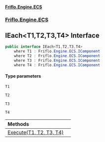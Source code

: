 #### [Friflo.Engine.ECS](index.md 'index')
### [Friflo.Engine.ECS](Friflo.Engine.ECS.md 'Friflo.Engine.ECS')

## IEach<T1,T2,T3,T4> Interface

```csharp
public interface IEach<T1,T2,T3,T4>
    where T1 : Friflo.Engine.ECS.IComponent
    where T2 : Friflo.Engine.ECS.IComponent
    where T3 : Friflo.Engine.ECS.IComponent
    where T4 : Friflo.Engine.ECS.IComponent
```
#### Type parameters

<a name='Friflo.Engine.ECS.IEach_T1,T2,T3,T4_.T1'></a>

`T1`

<a name='Friflo.Engine.ECS.IEach_T1,T2,T3,T4_.T2'></a>

`T2`

<a name='Friflo.Engine.ECS.IEach_T1,T2,T3,T4_.T3'></a>

`T3`

<a name='Friflo.Engine.ECS.IEach_T1,T2,T3,T4_.T4'></a>

`T4`

| Methods | |
| :--- | :--- |
| [Execute(T1, T2, T3, T4)](IEach_T1,T2,T3,T4_.Execute(T1,T2,T3,T4).md 'Friflo.Engine.ECS.IEach<T1,T2,T3,T4>.Execute(T1, T2, T3, T4)') | |
